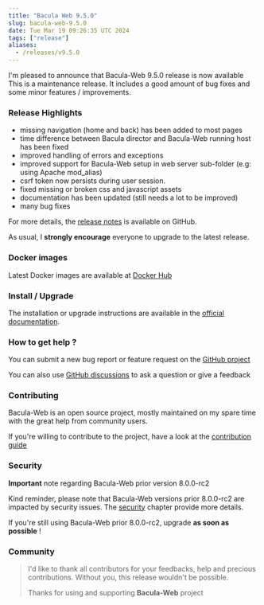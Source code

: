 ```yaml
---
title: "Bacula Web 9.5.0"
slug: bacula-web-9.5.0
date: Tue Mar 19 09:26:35 UTC 2024
tags: ["release"]
aliases:
  - /releases/v9.5.0
---
```


I'm pleased to announce that Bacula-Web 9.5.0 release is now available
This is a maintenance release. It includes a good amount of bug fixes and some minor features / improvements.

### Release Highlights

- missing navigation (home and back) has been added to most pages
- time difference between Bacula director and Bacula-Web running host has been fixed
- improved handling of errors and exceptions
- improved support for Bacula-Web setup in web server sub-folder (e.g: using Apache mod_alias)
- csrf token now persists during user session.
- fixed missing or broken css and javascript assets
- documentation has been updated (still needs a lot to be improved)
- many bug fixes

For more details, the [release notes](https://github.com/bacula-web/bacula-web/releases/tag/v9.5.0) is available on GitHub.

As usual, I **strongly encourage** everyone to upgrade to the latest release.

### Docker images

Latest Docker images are available at [Docker Hub](https://hub.docker.com/r/baculaweb/bacula-web)

### Install / Upgrade

The installation or upgrade instructions are available in the [official documentation](https://docs.bacula-web.org).

### How to get help ?

You can submit a new bug report or feature request on the [GitHub project](https://github.com/bacula-web/bacula-web/issues)

You can also use [GitHub discussions](https://github.com/bacula-web/bacula-web/discussions) to ask a question or give a feedback

### Contributing

Bacula-Web is an open source project, mostly maintained on my spare time with the great help from community users.

If you're willing to contribute to the project, have a look at the [contribution guide](https://docs.bacula-web.org/en/latest/04_contribute/index.html)

### Security

**Important** note regarding Bacula-Web prior version 8.0.0-rc2

Kind reminder, please note that Bacula-Web versions prior 8.0.0-rc2 are impacted by security issues. 
The [security](https://docs.bacula-web.org/en/latest/01_about/security.html) chapter provide more details.

If you're still using Bacula-Web prior 8.0.0-rc2, upgrade **as soon as possible** !

### Community

> I'd like to thank all contributors for your feedbacks, help and precious contributions.
> Without you, this release wouldn't be possible.
>
> Thanks for using and supporting **Bacula-Web** project